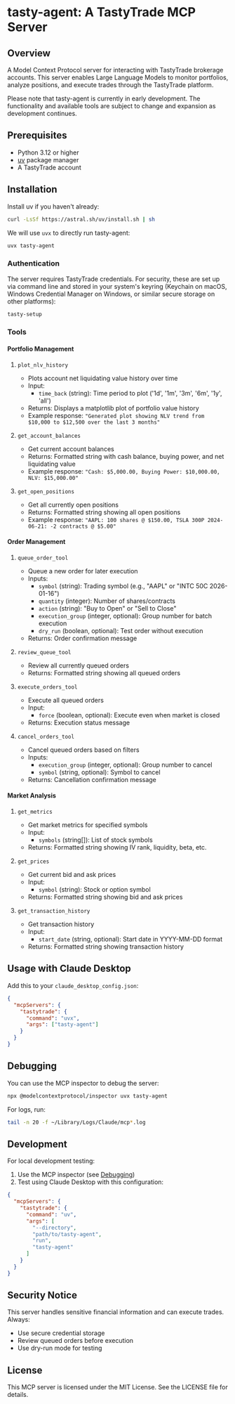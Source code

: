 # tasty-agent: A TastyTrade MCP Server

## Overview

A Model Context Protocol server for interacting with TastyTrade brokerage accounts. This server enables Large Language Models to monitor portfolios, analyze positions, and execute trades through the TastyTrade platform.

Please note that tasty-agent is currently in early development. The functionality and available tools are subject to change and expansion as development continues.

## Prerequisites

- Python 3.12 or higher
- [uv](https://docs.astral.sh/uv/) package manager
- A TastyTrade account

## Installation

Install uv if you haven't already:

```bash
curl -LsSf https://astral.sh/uv/install.sh | sh
```

We will use `uvx` to directly run tasty-agent:

```bash
uvx tasty-agent
```

### Authentication

The server requires TastyTrade credentials. For security, these are set up via command line and stored in your system's keyring (Keychain on macOS, Windows Credential Manager on Windows, or similar secure storage on other platforms):

```bash
tasty-setup
```

### Tools

#### Portfolio Management

1. `plot_nlv_history`
   - Plots account net liquidating value history over time
   - Input:
     - `time_back` (string): Time period to plot ('1d', '1m', '3m', '6m', '1y', 'all')
   - Returns: Displays a matplotlib plot of portfolio value history
   - Example response: `"Generated plot showing NLV trend from $10,000 to $12,500 over the last 3 months"`

2. `get_account_balances`
   - Get current account balances
   - Returns: Formatted string with cash balance, buying power, and net liquidating value
   - Example response: `"Cash: $5,000.00, Buying Power: $10,000.00, NLV: $15,000.00"`

3. `get_open_positions`
   - Get all currently open positions
   - Returns: Formatted string showing all open positions
   - Example response: `"AAPL: 100 shares @ $150.00, TSLA 300P 2024-06-21: -2 contracts @ $5.00"`

#### Order Management

1. `queue_order_tool`
   - Queue a new order for later execution
   - Inputs:
     - `symbol` (string): Trading symbol (e.g., "AAPL" or "INTC 50C 2026-01-16")
     - `quantity` (integer): Number of shares/contracts
     - `action` (string): "Buy to Open" or "Sell to Close"
     - `execution_group` (integer, optional): Group number for batch execution
     - `dry_run` (boolean, optional): Test order without execution
   - Returns: Order confirmation message

2. `review_queue_tool`
   - Review all currently queued orders
   - Returns: Formatted string showing all queued orders

3. `execute_orders_tool`
   - Execute all queued orders
   - Input:
     - `force` (boolean, optional): Execute even when market is closed
   - Returns: Execution status message

4. `cancel_orders_tool`
   - Cancel queued orders based on filters
   - Inputs:
     - `execution_group` (integer, optional): Group number to cancel
     - `symbol` (string, optional): Symbol to cancel
   - Returns: Cancellation confirmation message

#### Market Analysis

1. `get_metrics`
   - Get market metrics for specified symbols
   - Input:
     - `symbols` (string[]): List of stock symbols
   - Returns: Formatted string showing IV rank, liquidity, beta, etc.

2. `get_prices`
   - Get current bid and ask prices
   - Input:
     - `symbol` (string): Stock or option symbol
   - Returns: Formatted string showing bid and ask prices

3. `get_transaction_history`
   - Get transaction history
   - Input:
     - `start_date` (string, optional): Start date in YYYY-MM-DD format
   - Returns: Formatted string showing transaction history

## Usage with Claude Desktop

Add this to your `claude_desktop_config.json`:

```json
{
  "mcpServers": {
    "tastytrade": {
      "command": "uvx",
      "args": ["tasty-agent"]
    }
  }
}
```

## Debugging

You can use the MCP inspector to debug the server:

```bash
npx @modelcontextprotocol/inspector uvx tasty-agent
```

For logs, run:

```bash
tail -n 20 -f ~/Library/Logs/Claude/mcp*.log
```

## Development

For local development testing:

1. Use the MCP inspector (see [Debugging](#debugging))
2. Test using Claude Desktop with this configuration:

```json
{
  "mcpServers": {
    "tastytrade": {
      "command": "uv",
      "args": [
        "--directory",
        "path/to/tasty-agent",
        "run",
        "tasty-agent"
      ]
    }
  }
}
```

## Security Notice

This server handles sensitive financial information and can execute trades. Always:

- Use secure credential storage
- Review queued orders before execution
- Use dry-run mode for testing

## License

This MCP server is licensed under the MIT License. See the LICENSE file for details.
